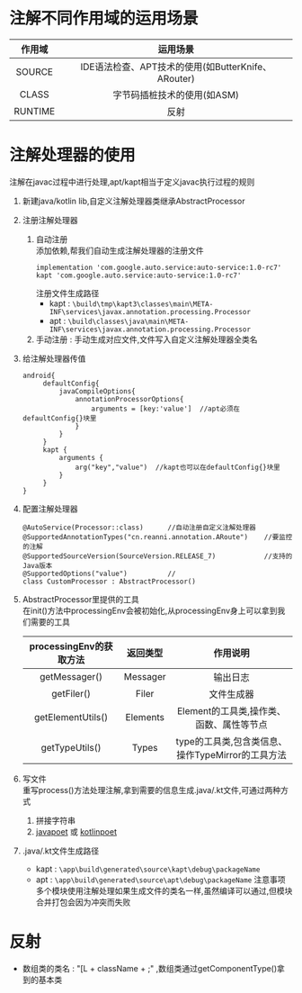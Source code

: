 # 注解不同作用域的运用场景

| 作用域  |                     运用场景                      |
|:-------:|:------------------------------------------------:|
| SOURCE  | IDE语法检查、APT技术的使用(如ButterKnife、ARouter) |
|  CLASS  |            字节码插桩技术的使用(如ASM)             |
| RUNTIME |                       反射                        |

# 注解处理器的使用
注解在javac过程中进行处理,apt/kapt相当于定义javac执行过程的规则
1. 新建java/kotlin lib,自定义注解处理器类继承AbstractProcessor
2. 注册注解处理器
   1. 自动注册  
      添加依赖,帮我们自动生成注解处理器的注册文件
       ```
       implementation 'com.google.auto.service:auto-service:1.0-rc7'
       kapt 'com.google.auto.service:auto-service:1.0-rc7'
       ```
      注册文件生成路径
      - kapt :  `\build\tmp\kapt3\classes\main\META-INF\services\javax.annotation.processing.Processor`
      - apt : `\build\classes\java\main\META-INF\services\javax.annotation.processing.Processor`
   2. 手动注册 : 手动生成对应文件,文件写入自定义注解处理器全类名
3. 给注解处理器传值
   ```
   android{
        defaultConfig{
            javaCompileOptions{
                annotationProcessorOptions{
                    arguments = [key:'value']  //apt必须在defaultConfig{}块里                
                }         
            }         
        }
        kapt {
            arguments {
                arg("key","value")  //kapt也可以在defaultConfig{}块里         
            }     
        }          
   }
   ```
4. 配置注解处理器
    ```
    @AutoService(Processor::class)      //自动注册自定义注解处理器
    @SupportedAnnotationTypes("cn.reanni.annotation.ARoute")    //要监控的注解
    @SupportedSourceVersion(SourceVersion.RELEASE_7)            //支持的Java版本
    @SupportedOptions("value")          //
    class CustomProcessor : AbstractProcessor() 
    ```
5. AbstractProcessor里提供的工具  
   在init()方法中processingEnv会被初始化,从processingEnv身上可以拿到我们需要的工具

    | processingEnv的获取方法 | 返回类型  |                    作用说明                     |
    |:----------------------:|:--------:|:-----------------------------------------------:|
    |     getMessager()      | Messager |                    输出日志                     |
    |       getFiler()       |  Filer   |                    文件生成器                    |
    |   getElementUtils()    | Elements |     Element的工具类,操作类、函数、属性等节点      |
    |     getTypeUtils()     |  Types   | type的工具类,包含类信息、操作TypeMirror的工具方法 |

6. 写文件  
   重写process()方法处理注解,拿到需要的信息生成.java/.kt文件,可通过两种方式
   1. 拼接字符串
   2. [javapoet](https://github.com/square/javapoet) 或 [kotlinpoet](https://github.com/square/kotlinpoet)
7. .java/.kt文件生成路径
    - kapt :  `\app\build\generated\source\kapt\debug\packageName`
    - apt : `\app\build\generated\source\apt\debug\packageName`
注意事项  多个模块使用注解处理如果生成文件的类名一样,虽然编译可以通过,但模块合并打包会因为冲突而失败



# 反射
- 数组类的类名 : "[L + className  + ;" ,数组类通过getComponentType()拿到的基本类
